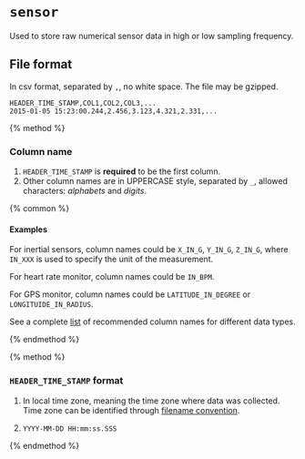 # `sensor`

Used to store raw numerical sensor data in high or low sampling frequency.

## File format

In csv format, separated by `,`, no white space. The file may be gzipped.

```
HEADER_TIME_STAMP,COL1,COL2,COL3,...
2015-01-05 15:23:00.244,2.456,3.123,4.321,2.331,...
```

{% method %}

### Column name

1. `HEADER_TIME_STAMP` is **required** to be the first column.
2. Other column names are in UPPERCASE style, separated by `_`, allowed characters: *alphabets* and *digits*.

{% common %}
#### Examples

For inertial sensors, column names could be `X_IN_G`, `Y_IN_G`, `Z_IN_G`, where `IN_XXX` is used to specify the unit of the measurement.

For heart rate monitor, column names could be `IN_BPM`.

For GPS monitor, column names could be `LATITUDE_IN_DEGREE` or  `LONGITUIDE_IN_RADIUS`.

See a complete [list](#) of recommended column names for different data types.

{% endmethod %}

{% method %}

### `HEADER_TIME_STAMP` format

1. In local time zone, meaning the time zone where data was collected. Time zone can be identified through [filename convention](#).

2. `YYYY-MM-DD HH:mm:ss.SSS`

{% endmethod %}